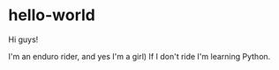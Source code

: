 # hello-world

Hi guys!

I'm an enduro rider, and yes I'm a girl) If I don't ride I'm learning Python. 
